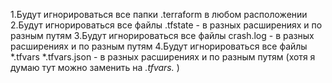 1.Будут игнорироваться все папки .terraform в любом расположении
2.Будут игнорироваться все файлы .tfstate - в разных расширениях и по разным путям
3.Будут игнорироваться все файлы crash.log - в разных расширениях и по разным путям
4.Будут игнорироваться все файлы *.tfvars *.tfvars.json - в разных расширениях и по разным путям (хотя я думаю тут можно заменить  на  *.tfvars.* )
